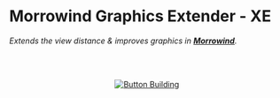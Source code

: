 
# Morrowind Graphics Extender - XE

*Extends the view distance & improves graphics in **[Morrowind]**.*

<br>
<br>

<div align = center>

[![Button Building]][Building] 

</div>

<br>


<!----------------------------------------------------------------------------->

[Morrowind]: https://store.steampowered.com/app/22320

[Building]: Documentation/Building.md


<!---------------------------------[ Buttons ]--------------------------------->

[Button Building]: https://img.shields.io/badge/Building-0696D7?style=for-the-badge&logoColor=white&logo=Aurelia
